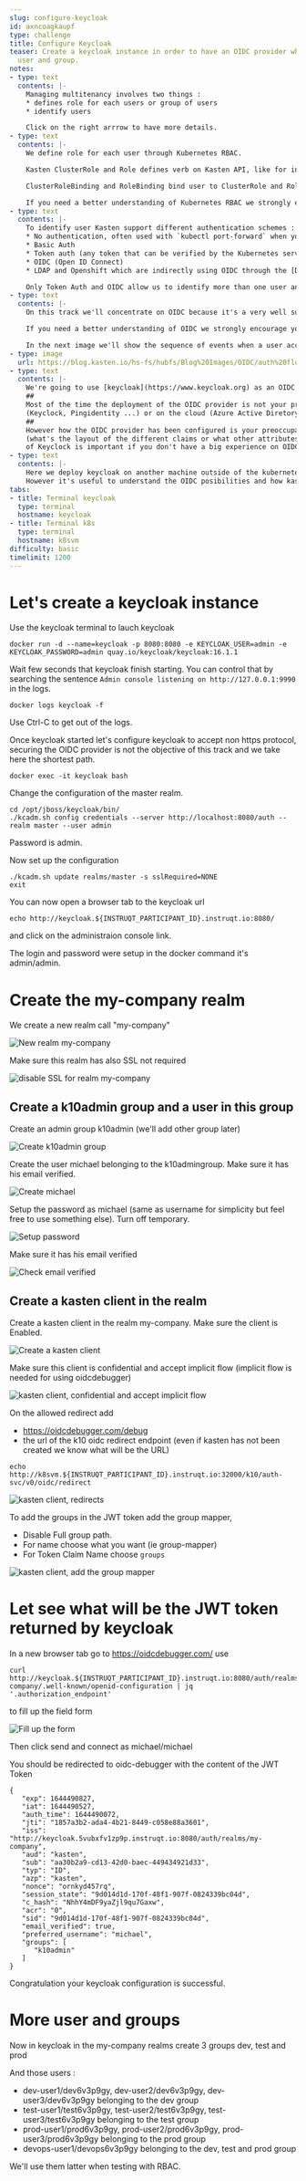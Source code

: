 ```yaml
---
slug: configure-keycloak
id: axncoagkaupf
type: challenge
title: Configure Keycloak
teaser: Create a keycloak instance in order to have an OIDC provider where you control
  user and group.
notes:
- type: text
  contents: |-
    Managing multitenancy involves two things :
    * defines role for each users or group of users
    * identify users

    Click on the right arrrow to have more details.
- type: text
  contents: |-
    We define role for each user through Kubernetes RBAC.

    Kasten ClusterRole and Role defines verb on Kasten API, like for instance `create` (verb) `backupaction` (kasten API).

    ClusterRoleBinding and RoleBinding bind user to ClusterRole and Role, like for instance `eric` has the ClusterRole `k10-admin`.

    If you need a better understanding of Kubernetes RBAC we strongly encourage you to read this [comprehensive guide](https://medium.com/devops-mojo/kubernetes-role-based-access-control-rbac-overview-introduction-rbac-with-kubernetes-what-is-2004d13195df)
- type: text
  contents: |-
    To identify user Kasten support different authentication schemes :
    * No authentication, often used with `kubectl port-forward` when you don't want to expose directly the kasten service
    * Basic Auth
    * Token auth (any token that can be verified by the Kubernetes server)
    * OIDC (Open ID Connect)
    * LDAP and Openshift which are indirectly using OIDC through the [DEX component](https://dexidp.io).

    Only Token Auth and OIDC allow us to identify more than one user and are applicable for multitenancy.
- type: text
  contents: |-
    On this track we'll concentrate on OIDC because it's a very well supported and adopted identification and authentication protocol

    If you need a better understanding of OIDC we strongly encourage you to read this [comprehensive guide](https://developer.okta.com/blog/2019/10/21/illustrated-guide-to-oauth-and-oidc).

    In the next image we'll show the sequence of events when a user accesses K10’s dashboard with an OIDC Provider.
- type: image
  url: https://blog.kasten.io/hs-fs/hubfs/Blog%20Images/OIDC/auth%20flow%20diagram.jpeg?width=1000&name=auth%20flow%20diagram.jpeg
- type: text
  contents: |-
    We're going to use [keycloak](https://www.keycloak.org) as an OIDC identity provider.
    ##
    Most of the time the deployment of the OIDC provider is not your preoccupation, and an OIDC provider is already present on premise
    (Keyclock, Pingidentity ...) or on the cloud (Azure Active Diretory, Okta, Google Connect ...).
    ##
    However how the OIDC provider has been configured is your preoccupation ! Mainly for understanding how the JWT token is built
    (what's the layout of the different claims or what other attributes could be leveraged), it's why this example configuration
    of Keyclock is important if you don't have a big experience on OIDC.
- type: text
  contents: |-
    Here we deploy keycloak on another machine outside of the kubernetes cluster, the deployment and configuration are easy and completly guided.
    However it's useful to understand the OIDC posibilities and how kasten interact with them.
tabs:
- title: Terminal keycloak
  type: terminal
  hostname: keycloak
- title: Terminal k8s
  type: terminal
  hostname: k8svm
difficulty: basic
timelimit: 1200
---
```


# Let's create a keycloak instance

Use the keycloak terminal to lauch keycloak
```
docker run -d --name=keycloak -p 8080:8080 -e KEYCLOAK_USER=admin -e KEYCLOAK_PASSWORD=admin quay.io/keycloak/keycloak:16.1.1
```

Wait few seconds that keycloak finish starting.
You can control that by searching the sentence `Admin console listening on http://127.0.0.1:9990` in the logs.

```
docker logs keycloak -f
```

Use Ctrl-C to get out of the logs.

Once keycloak started let's configure keycloak to accept non https protocol, securing the OIDC provider is not the objective
of this track and we take here the shortest path.

```
docker exec -it keycloak bash
```

Change the configuration of the master realm.
```
cd /opt/jboss/keycloak/bin/
./kcadm.sh config credentials --server http://localhost:8080/auth --realm master --user admin
```
Password is admin.

Now set up the configuration
```
./kcadm.sh update realms/master -s sslRequired=NONE
exit
```

You can now open a browser tab to the keycloak url
```
echo http://keycloak.${INSTRUQT_PARTICIPANT_ID}.instruqt.io:8080/
```

and click on the administraion console link.

The login and password were setup in the docker command it's admin/admin.

# Create the my-company realm

We create a new realm call "my-company"

![New realm my-company](../assets/add-realm.png)

Make sure this realm has also SSL not required

![disable SSL for realm my-company](../assets/add-realm-disable-ssl.png)

## Create a k10admin group and a user in this group

Create an admin group k10admin (we'll add other group later)

![Create k10admin group](../assets/add-admin-group.png)

Create the user michael belonging to the k10admingroup. Make sure it has his email verified.

![Create michael](../assets/add-user.png)

Setup the password as michael (same as username for simplicity but feel free to use something else).
Turn off temporary.

![Setup password](../assets/add-user-password.png)

Make sure it has his email verified

![Check email verified](../assets/add-user-email-verified.png)

## Create a kasten client in the realm

Create a kasten client in the realm my-company.
Make sure the client is Enabled.

![Create a kasten client](../assets/add-client.png)

Make sure this client is confidential and accept implicit flow (implicit flow is needed for using oidcdebugger)

![kasten client, confidential and accept implicit flow](../assets/add-client-confidential-implicit.png)

On the allowed redirect add
- https://oidcdebugger.com/debug
- the url of the k10 oidc redirect endpoint (even if kasten has not been created we know what will be the URL)
```
echo http://k8svm.${INSTRUQT_PARTICIPANT_ID}.instruqt.io:32000/k10/auth-svc/v0/oidc/redirect
```

![kasten client, redirects](../assets/add-client-redirects.png)

To add the groups in the JWT token add the group mapper,
- Disable Full group path.
- For name choose what you want (ie group-mapper)
- For Token Claim Name choose `groups`

![kasten client, add the group mapper](../assets/add-client-group-mapper.png)


# Let see what will be the JWT token returned by keycloak

In a new browser tab go to https://oidcdebugger.com/  use

```
curl http://keycloak.${INSTRUQT_PARTICIPANT_ID}.instruqt.io:8080/auth/realms/my-company/.well-known/openid-configuration | jq '.authorization_endpoint'
```

to fill up the field form

![Fill up the form](../assets/oidc-debugger.png)

Then click send and connect as michael/michael

You should be redirected to oidc-debugger with the content of the JWT Token

```
{
   "exp": 1644490827,
   "iat": 1644490527,
   "auth_time": 1644490072,
   "jti": "1857a3b2-ada4-4b21-8449-c058e88a3601",
   "iss": "http://keycloak.5vubxfv1zp9p.instruqt.io:8080/auth/realms/my-company",
   "aud": "kasten",
   "sub": "aa30b2a9-cd13-42d0-baec-449434921d33",
   "typ": "ID",
   "azp": "kasten",
   "nonce": "ornkyd457rq",
   "session_state": "9d014d1d-170f-48f1-907f-0824339bc04d",
   "c_hash": "NhhY4mDF9yaZjl9qu7Gaxw",
   "acr": "0",
   "sid": "9d014d1d-170f-48f1-907f-0824339bc04d",
   "email_verified": true,
   "preferred_username": "michael",
   "groups": [
      "k10admin"
   ]
}
```

Congratulation your keycloak configuration is successful.

# More user and groups

Now in keycloak in the my-company realms create 3 groups dev, test and prod

And those users :

*  dev-user1/dev6v3p9gy, dev-user2/dev6v3p9gy, dev-user3/dev6v3p9gy belonging to the dev group
*  test-user1/test6v3p9gy, test-user2/test6v3p9gy, test-user3/test6v3p9gy belonging to the test group
*  prod-user1/prod6v3p9gy, prod-user2/prod6v3p9gy, prod-user3/prod6v3p9gy belonging to the prod group
*  devops-user1/devops6v3p9gy belonging to the dev, test and prod group

We'll use them latter when testing with RBAC.